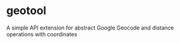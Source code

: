 # geotool
A simple API extension for abstract Google Geocode and distance operations with coordinates
